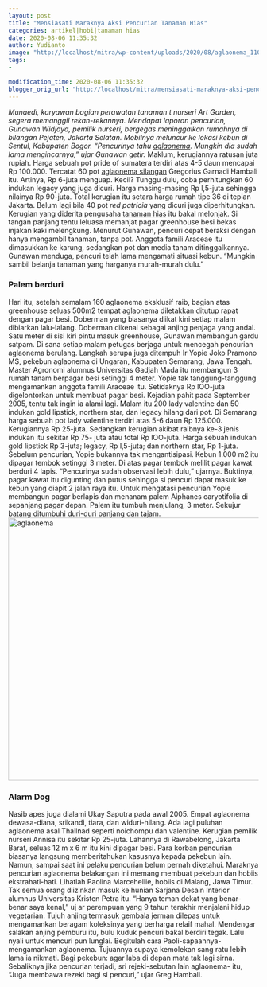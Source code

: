 ```yaml
---
layout: post
title: "Mensiasati Maraknya Aksi Pencurian Tanaman Hias"
categories: artikel|hobi|tanaman hias
date: 2020-08-06 11:35:32
author: Yudianto
image: "http://localhost/mitra/wp-content/uploads/2020/08/aglaonema_1104x800.jpg"
tags:
- 

modification_time: 2020-08-06 11:35:32
blogger_orig_url: "http://localhost/mitra/mensiasati-maraknya-aksi-pencurian.html"
---
```


<em>Munaedi, karyawan bagian perawatan tanaman t nurseri Art Garden, segera memanggil rekan-rekannya. Mendapat laporan pencurian, Gunawan Widjaya, pemilik nurseri, bergegas meninggalkan rumahnya di bilangan Pejaten, Jakarta Selatan. Mobilnya meluncur ke lokasi kebun di Sentul, Kabupaten Bogor. “Pencurinya tahu <a class="wpil_keyword_link " href="http://127.0.0.1/mitra/topik/aglaonema"  title="aglaonema" data-wpil-keyword-link="linked">aglaonema</a>. Mungkin dia sudah lama mengincarnya,” ujar Gunawan getir.</em>
Maklum, kerugiannya ratusan juta rupiah. Harga sebuah pot pride of sumatera terdiri atas 4-5 daun mencapai Rp  100.000. Tercatat 60 pot <a href="http://127.0.0.1/mitra/7-hal-penting-dalam-merawat-aglaonema.html">aglaonema silangan</a> Gregorius Garnadi Hambali itu. Artinya, Rp 6-juta menguap. Kecil? Tunggu dulu, coba perhitungkan 60 indukan legacy yang juga dicuri. Harga masing-masing Rp l,5-juta sehingga nilainya Rp 90-juta. Total kerugian itu setara harga rumah tipe 36 di tepian Jakarta. Belum lagi bila 40 pot <em>red patricia</em> yang dicuri juga diperhitungkan. Kerugian yang diderita pengusaha <a class="wpil_keyword_link " href="http://127.0.0.1/mitra/tanaman-hias"  title="tanaman hias" data-wpil-keyword-link="linked">tanaman hias</a> itu bakal melonjak.
Si tangan panjang tentu leluasa memanjat pagar greenhouse besi bekas injakan kaki melengkung. Menurut Gunawan, pencuri cepat beraksi dengan hanya mengambil tanaman, tanpa pot. Anggota famili Araceae itu dimasukkan ke karung, sedangkan pot dan media tanam ditinggalkannya. Gunawan menduga, pencuri telah lama mengamati situasi kebun. “Mungkin sambil belanja tanaman yang harganya murah-murah dulu.”
<h3>Palem berduri</h3>
Hari itu, setelah semalam 160 aglaonema eksklusif raib, bagian atas greenhouse seluas 500m2 tempat aglaonema diletakkan ditutup rapat dengan pagar besi. Doberman yang biasanya diikat kini setiap malam dibiarkan lalu-lalang. Doberman dikenal sebagai anjing penjaga yang andal.
Satu meter di sisi kiri pintu masuk greenhouse, Gunawan membangun gardu satpam. Di sana setiap malam petugas berjaga untuk mencegah pencurian aglaonema berulang. Langkah serupa juga ditempuh Ir Yopie Joko Pramono MS, pekebun aglaonema di Ungaran, Kabupaten Semarang, Jawa Tengah. Master Agronomi alumnus Universitas Gadjah Mada itu membangun 3 rumah tanam berpagar besi setinggi 4 meter.
Yopie tak tanggung-tanggung mengamankan anggota famili Araceae itu. Setidaknya Rp lOO-juta digelontorkan untuk membuat pagar besi. Kejadian pahit pada September 2005, tentu tak ingin ia alami lagi. Malam itu 200 lady valentine dan 50 indukan gold lipstick, northern star, dan legacy hilang dari pot. Di Semarang harga sebuah pot lady valentine terdiri atas 5-6 daun Rp  125.000.
Kerugiannya Rp 25-juta. Sedangkan kerugian akibat raibnya ke-3 jenis indukan itu sekitar Rp 75- juta atau total Rp lOO-juta. Harga sebuah indukan gold lipstick Rp 3-juta; legacy, Rp l,5-juta; dan northern star, Rp  1-juta. Sebelum pencurian, Yopie bukannya tak mengantisipasi. Kebun 1.000 m2 itu dipagar tembok setinggi 3 meter. Di atas pagar tembok melilit pagar kawat berduri 4 lapis. “Pencurinya sudah observasi lebih dulu,” ujarnya. Buktinya, pagar kawat itu digunting dan putus sehingga si pencuri dapat masuk ke kebun yang diapit 2 jalan raya itu.
Untuk mengatasi pencurian Yopie membangun pagar berlapis dan menanam palem Aiphanes caryotifolia di sepanjang pagar depan. Palem itu tumbuh menjulang, 3 meter. Sekujur batang ditumbuhi duri-duri panjang dan tajam.
<img class="wp-image-1268 aligncenter" src="http://127.0.0.1/mitra/wp-content/uploads/2020/07/coconuts-tree-dried-cocos-nucifera-coconut-tree-thumbnail_1072x800.jpg" alt="aglaonema" width="782" height="528" />
<h3>Alarm Dog</h3>
Nasib apes juga dialami Ukay Saputra pada awal 2005. Empat aglaonema dewasa-diana, srikandi, tiara, dan widuri-hilang. Ada lagi puluhan aglaonema asal Thailnad seperti noichompu dan valentine. Kerugian pemilik nurseri Annisa itu sekitar Rp 25-juta. Lahannya di Rawabelong, Jakarta Barat, seluas 12 m x 6 m itu kini dipagar besi.
Para korban pencurian biasanya langsung memberitahukan kasusnya kepada pekebun lain. Namun, sampai saat ini pelaku pencurian belum pernah diketahui. Maraknya pencurian aglaonema belakangan ini memang membuat pekebun dan hobiis ekstrahati-hati.
Lihatlah Paolina Marcehellie, hobiis di Malang, Jawa Timur. Tak semua orang diizinkan masuk ke hunian Sarjana Desain Interior alumnus Universitas Kristen Petra itu. “Hanya teman dekat yang benar-benar saya kenal,” uj ar perempuan yang 9 tahun terakhir menjalani hidup vegetarian.
Tujuh anjing termasuk gembala jerman dilepas untuk mengamankan beragam koleksinya yang berharga relaif mahal. Mendengar salakan anjing pemburu itu, bulu kuduk pencuri bakal berdiri tegak. Lalu nyali untuk mencuri pun lunglai. Begitulah cara Paoli-sapaannya-mengamankan aglaonema. Tujuannya supaya kemolekan sang ratu lebih lama ia nikmati. Bagi pekebun: agar laba di depan mata tak lagi sirna. Sebaliknya jika pencurian terjadi, sri rejeki-sebutan lain aglaonema- itu, “Juga membawa rezeki bagi si pencuri,” ujar Greg Hambali.
